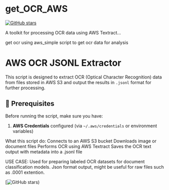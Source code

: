 # get_OCR_AWS

[![GitHub stars](https://img.shields.io/github/stars/shahan24h/get_OCR_AWS?style=social)](https://github.com/shahan24h/get_OCR_AWS/stargazers)

A toolkit for processing OCR data using AWS Textract...


get ocr using aws_simple script to get ocr data for analysis
# AWS OCR JSONL Extractor

This script is designed to extract OCR (Optical Character Recognition) data from files stored in AWS S3 and output the results in `.jsonl` format for further processing.

## 🔧 Prerequisites

Before running the script, make sure you have:

1. **AWS Credentials** configured (via `~/.aws/credentials` or environment variables)

What this script do:
Connects to an AWS S3 bucket
Downloads image or document files
Performs OCR using AWS Textract
Saves the OCR text output with metadata into a .jsonl file

USE CASE:
Used for preparing labeled OCR datasets for document classification models. Json format output, might be useful for raw files such as .0001 extention.

[![GitHub stars](https://github.com/shahan24h/get_OCR_AWS.git))
